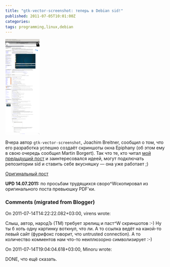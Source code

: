 ```yaml
---
title: "gtk-vector-screenshot: теперь в Debian sid!"
published: 2011-07-05T10:01:00Z
categories: 
tags: programming,linux,debian
---
```


<div class="center">
<a href="http://www.joachim-breitner.de/various/pdf_screenshot_epiphany.pdf">
<img src="/images/pdf-screenshot-epiphany-thumbnail.png"
    width="108px" height="300px"
    alt="PDF screenshot of Epiphany"
    class="bleed" />
</a>
</div>

Вчера автор <code>gtk-vector-screenshot</code>, Joachim Breitner, сообщил о том, что его разработка успешно создаёт скриншоты окна Epiphany (об этом ему в свою очередь сообщил Martin Borgert). Так что те, кто читал <a href="/posts/2011-06-20-pdf-screenshots-with-gtk-3.html">мой предыдущий пост</a> и заинтересовался идеей, могут подключать репозитории sid и ставить себе вкусняшку — она уже работает ;)

<a href="https://www.joachim-breitner.de/blog/archives/508-gtk-vector-screenshot-works-with-epiphany.html">Оригинальный пост</a>

<b>UPD 14.07.2011:</b> по просьбам трудящихся своро^Wскопировал из оригинального поста превьюшку PDF'ки.

<h3 id='hakyll-convert-comments-title'>Comments (migrated from Blogger)</h3>
<div class='hakyll-convert-comment'>
<p class='hakyll-convert-comment-date'>On 2011-07-14T14:22:22.082+03:00, virens wrote:</p>
<p class='hakyll-convert-comment-body'>
Слыш, автор, народЪ (ТМ) требует зрелищ и паст^W скриншотов :-) Ну ты б хоть одну картинку воткнул, что ли. А то ссылка ведёт на какой-то левый сайт (фурифокс говорит, что untrusted connection). А то количество комментов нам что-то неиллюзорно символизирует :-)
</p>
</div>

<div class='hakyll-convert-comment'>
<p class='hakyll-convert-comment-date'>On 2011-07-14T19:04:04.618+03:00, Minoru wrote:</p>
<p class='hakyll-convert-comment-body'>
DONE, что ещё сказать.
</p>
</div>



